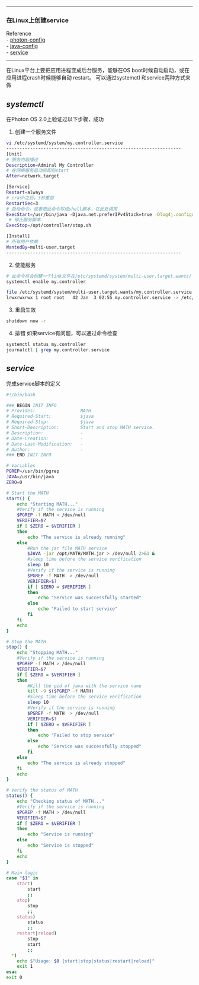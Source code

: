
---

### 在Linux上创建service
Reference   
	- [photon-config](http://www.vmtocloud.com/how-to-configure-photon-os-to-auto-start-containers-at-boot-time/)<br>
	- [java-config](https://stackoverflow.com/questions/11203483/run-a-java-application-as-a-service-on-linux)<br>
	- [service](http://www.csdn.net/article/2015-02-27/2824034)

---

在Linux平台上要把应用进程变成后台服务，能够在OS boot时候自动启动，或在应用进程crash时候能够自动 restart。 可以通过systemctl 和service两种方式来做

## *systemctl*
在Photon OS 2.0上验证过以下步骤，成功    
1. 创建一个服务文件
```bash
vi /etc/systemd/system/my.controller.service
------------------------------------------------------------------
[Unit]
# 服务内容描述
Description=Admiral My Controller
# 在网络服务启动后即刻start
After=network.target

[Service]
Restart=always
# crash之后，3秒重启
RestartSec=3
# 启动命令，或者把此命令写成shell脚本，在此处调用
ExecStart=/usr/bin/java -Djava.net.preferIPv4Stack=true -Dlog4j.configuration=file:/opt/controller/log4j-controller.properties -server -Xmx4096m -cp /opt/controller/slf4j-api-1.7.5.jar:/opt/controller/slf4j-log4j12-1.7.5.jar:/opt/controller/log4j-1.2.17.jar example.controller.Main
 # 停止服务脚本
ExecStop=/opt/controller/stop.sh

[Install]
# 所有用户依赖
WantedBy=multi-user.target
------------------------------------------------------------------
```

2. 使能服务
```bash
# 此命令将会创建一个link文件在/etc/systemd/system/multi-user.target.wants/
systemctl enable my.controller

file /etc/systemd/system/multi-user.target.wants/my.controller.service
lrwxrwxrwx 1 root root   42 Jan  3 02:55 my.controller.service -> /etc/systemd/system/my.controller.service
```

3. 重启生效
```bash
shutdown now -r
```

4. 排错
如果service有问题，可以通过命令检查
```bash
systemctl status my.controller
journalctl | grep my.controller.service
```

## *service*
完成service脚本的定义    
```bash
#!/bin/bash

### BEGIN INIT INFO
# Provides:                 MATH
# Required-Start:           $java
# Required-Stop:            $java
# Short-Description:        Start and stop MATH service.
# Description:              -
# Date-Creation:            -
# Date-Last-Modification:   -
# Author:                   -
### END INIT INFO

# Variables
PGREP=/usr/bin/pgrep
JAVA=/usr/bin/java
ZERO=0

# Start the MATH
start() {
    echo "Starting MATH..."
    #Verify if the service is running
    $PGREP -f MATH > /dev/null
    VERIFIER=$?
    if [ $ZERO = $VERIFIER ]
    then
        echo "The service is already running"
    else
        #Run the jar file MATH service
        $JAVA -jar /opt/MATH/MATH.jar > /dev/null 2>&1 &
        #sleep time before the service verification
        sleep 10
        #Verify if the service is running
        $PGREP -f MATH  > /dev/null
        VERIFIER=$?
        if [ $ZERO = $VERIFIER ]
        then
            echo "Service was successfully started"
        else
            echo "Failed to start service"
        fi
    fi
    echo
}

# Stop the MATH
stop() {
    echo "Stopping MATH..."
    #Verify if the service is running
    $PGREP -f MATH > /dev/null
    VERIFIER=$?
    if [ $ZERO = $VERIFIER ]
    then
        #Kill the pid of java with the service name
        kill -9 $($PGREP -f MATH)
        #Sleep time before the service verification
        sleep 10
        #Verify if the service is running
        $PGREP -f MATH  > /dev/null
        VERIFIER=$?
        if [ $ZERO = $VERIFIER ]
        then
            echo "Failed to stop service"
        else
            echo "Service was successfully stopped"
        fi
    else
        echo "The service is already stopped"
    fi
    echo
}

# Verify the status of MATH
status() {
    echo "Checking status of MATH..."
    #Verify if the service is running
    $PGREP -f MATH > /dev/null
    VERIFIER=$?
    if [ $ZERO = $VERIFIER ]
    then
        echo "Service is running"
    else
        echo "Service is stopped"
    fi
    echo
}

# Main logic
case "$1" in
    start)
        start
        ;;
    stop)
        stop
        ;;
    status)
        status
        ;;
    restart|reload)
        stop
        start
        ;;
  *)
    echo $"Usage: $0 {start|stop|status|restart|reload}"
    exit 1
esac
exit 0
```